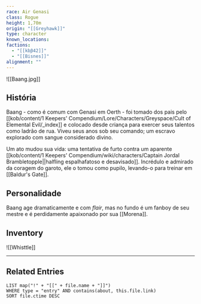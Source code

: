 ```yaml
---
race: Air Genasi
class: Rogue
height: 1,70m
origin: "[[Greyhawk]]"
type: character
known_locations: 
factions:
  - "[[kbβ42]]"
  - "[[Bisnes]]"
alignment: ""
---
```

![[Baang.jpg]]

## História
Baang - como é comum com Genasi em Oerth - foi tomado dos pais pelo [[kob/content/1 Keepers' Compendium/Lore/Characters/Greyspace/Cult of Elemental Evil/_index]] e colocado desde criança para exercer seus talentos como ladrão de rua. Viveu seus anos sob seu comando; um escravo explorado com sangue considerado divino. 

Um ato mudou sua vida: uma tentativa de furto contra um aparente [[kob/content/1 Keepers' Compendium/wiki/characters/Captain Jordal Brambletopple||halfling espalhafatoso e desavisado]]. Incrédulo e admirado da coragem do garoto, ele o tomou como pupilo, levando-o para treinar em [[Baldur's Gate]]. 

## Personalidade
Baang age dramaticamente e com _flair_, mas no fundo é um fanboy de seu mestre e é perdidamente apaixonado por sua [[Morena]]. 

## Inventory
![[Whisttle]]



---

## Related Entries
```dataview
LIST map("!" + "[[" + file.name + "]]")
WHERE type = "entry" AND contains(about, this.file.link)
SORT file.ctime DESC
